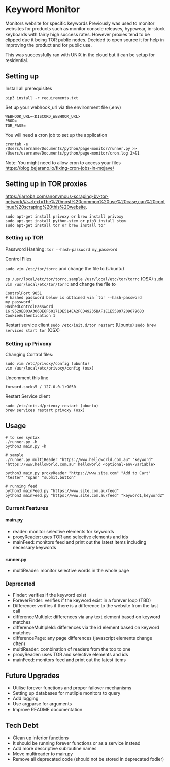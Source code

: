 # Keyword Monitor
Monitors website for specific keywords
Previously was used to monitor websites for products such as monitor console releases, hypewear, in-stock keyboards with fairly high success rates.
However proxies tend to be clipped due it being TOR public nodes.
Decided to open source it for help in improving the product and for public use.

This was successfully ran with UNIX in the cloud but it can be setup for residential.

## Setting up
Install all prerequisites
```
pip3 install -r requirements.txt
```

Set up your webhook_url via the environment file (.env)
```
WEBHOOK_URL=<DISCORD_WEBHOOK_URL>
PROD=
TOR_PASS=
```

You will need a cron job to set up the application
```
crontab -e
/Users/username/Documents/python/page-monitor/runner.py >> /Users/username/Documents/python/page-monitor/cron.log 2>&1
```
Note: You might need to allow cron to access your files
https://blog.bejarano.io/fixing-cron-jobs-in-mojave/

## Setting up in TOR proxies
https://jarroba.com/anonymous-scraping-by-tor-network/#:~:text=The%20most%20common%20use%20case,can%20continue%20scraping%20this%20website.

```
sudo apt-get install privoxy or brew install privoxy
sudo apt-get install python-stem or pip3 install stem
sudo apt-get install tor or brew install tor
```

### Setting up TOR

Password Hashing:
`tor --hash-password my_password`

Control Files

`sudo vim /etc/tor/torrc` and change the file to (Ubuntu)

`cp /usr/local/etc/tor/torrc.sample /usr/local/etc/tor/torrc` (OSX)
`sudo vim /usr/local/etc/tor/torrc` and change the file to

```
ControlPort 9051
# hashed password below is obtained via `tor --hash-password my_password`
HashedControlPassword 16:9529EB03A306DE6F60171DE514EA2FCD49235BAF1E1E55897209679683
CookieAuthentication 1
```

Restart service client
`sudo /etc/init.d/tor restart` (Ubuntu)
`sudo brew services start tor` (OSX)

### Setting up Privoxy
Changing Control files:
```
sudo vim /etc/privoxy/config (ubuntu)
vim /usr/local/etc/privoxy/config (osx)
```
Uncomment this line
```
forward-socks5 / 127.0.0.1:9050
```

Restart Service client
```
sudo /etc/init.d/privoxy restart (ubuntu)
brew services restart privoxy (osx)
```


## Usage
```
# to see syntax
./runner.py -h
python3 main.py -h

# sample
./runner.py multiReader "https://www.helloworld.com.au" "keyword" "https://www.helloworld.com.au" helloworld <optional-env-variable>

python3 main.py proxyReader "https://www.site.com" "Add to Cart" "tester" "span" "submit.button"

# running feed
python3 mainFeed.py "https://www.site.com.au/feed" 
python3 mainFeed.py "https://www.site.com.au/feed" "keyword1,keyword2"
```

### Current Features
#### main.py
- reader: monitor selective elements for keywords
- proxyReader: uses TOR and selective elements and ids
- mainFeed: monitors feed and print out the latest items including necessary keywords

#### runner.py
- multiReader: monitor selective words in the whole page

### Deprecated
- Finder: verifies if the keyword exist
- ForeverFinder: verifies if the keyword exist in a forever loop (TBD)
- Difference: verifies if there is a difference to the website from the last call 
- differenceMultiple: differences via any text element based on keyword matches 
- differenceMultipleId: differences via the id element based on keyword matches 
- differencePage: any page differences (javascript elements change often)
- multiReader: combination of readers from the top to one
- proxyReader: uses TOR and selective elements and ids
- mainFeed: monitors feed and print out the latest items


## Future Upgrades
- Utilise forever functions and proper failover mechanisms
- Setting up databases for mutliple monitors to query
- Add logging
- Use argparse for arguments
- Improve README documentation

## Tech Debt
- Clean up inferior functions
- It should be running forever functions or as a service instead
- Add more descriptive subroutine names
- Move multireader to main.py
- Remove all deprecated code (should not be stored in deprecated fodler)
